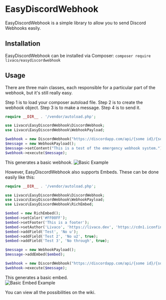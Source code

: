 # EasyDiscordWebhook
EasyDiscordWebhook is a simple library to allow you to send Discord Webhooks easily.

## Installation
EasyDiscordWebhook can be installed via Composer:
`composer require livaco/easydiscordwebhook`

## Usage
There are three main classes, each responsible for a particular part of the webhook, but it's still really easy.

Step 1 is to load your composer autoload file.
Step 2 is to create the webhook object.
Step 3 is to make a message.
Step 4 is to send it. 
```php
require __DIR__ . '/vendor/autoload.php';

use Livaco\EasyDiscordWebhook\DiscordWebhook;
use Livaco\EasyDiscordWebhook\WebhookPayload;

$webhook = new DiscordWebhook("https://discordapp.com/api/{some id}/{some token}"); // Create the Webhook object.
$message = new WebhookPayload();
$message->setContent("This is a test of the emergency webhook system.");
$webhook->execute($message);
``` 
This generates a basic webhook.
![Basic Example](https://i.doctor-internet.dev/bofamYwcg04b)

However, EasyDiscordWebhook also supports Embeds. These can be done easily like this:
```php
require __DIR__ . '/vendor/autoload.php';

use Livaco\EasyDiscordWebhook\DiscordWebhook;
use Livaco\EasyDiscordWebhook\WebhookPayload;
use Livaco\EasyDiscordWebhook\RichEmbed;

$embed = new RichEmbed();
$embed->setColor('#FF00FF');
$embed->setFooter('This is a footer');
$embed->setAuthor('Livaco', 'https://livaco.dev', 'https://cdn1.iconfinder.com/data/icons/social-media-vol-1-1/24/_github-512.png');
$embed->addField('Test', 'No u');
$embed->addField('Test 2', 'No u2', true);
$embed->addField('Test 3', 'No through', true);

$message = new WebhookPayload();
$message->addEmbed($embed);

$webhook = new DiscordWebhook("https://discordapp.com/api/{some id}/{some token}"); // Create the Webhook object.
$webhook->execute($message);
```
This generates a basic embed.<br>
![Basic Embed Example](https://i.doctor-internet.dev/ZokLFQJDyMSW)

You can view all the possibilities on the wiki.
